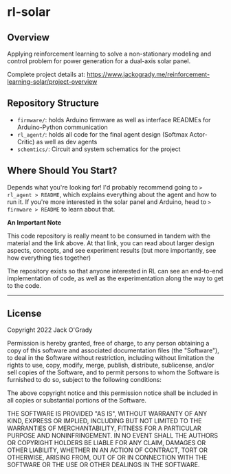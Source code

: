 # rl-solar

## Overview
Applying reinforcement learning to solve a non-stationary modeling and control 
problem for power generation for a dual-axis solar panel.

Complete project details at: https://www.jackogrady.me/reinforcement-learning-solar/project-overview

## Repository Structure

* `firmware/`: holds Arduino firmware as well as interface READMEs for Arduino-Python communication
* `rl_agent/`: holds all code for the final agent design (Softmax Actor-Critic) as well as dev agents
* `schemtics/`: Circuit and system schematics for the project

## Where Should You Start?

Depends what you're looking for! I'd probably recommend going to `> rl_agent > README`, which explains everything about 
the agent and how to run it. If you're more interested in the solar panel and Arduino, head to 
`> firmware > README` to learn about that.

**An Important Note**

This code repository is really meant to be consumed in tandem with the material and the link above. 
At that link, you can read about larger design aspects, concepts, and see experiment results 
(but more importantly, see how everything ties together)

The repository exists so that anyone interested in RL can see an end-to-end implementation of code, 
as well as the experimentation along the way to get to the code.

---
## License

Copyright 2022 Jack O'Grady

Permission is hereby granted, free of charge, to any person obtaining a copy of this software and associated documentation files (the "Software"), to deal in the Software without restriction, including without limitation the rights to use, copy, modify, merge, publish, distribute, sublicense, and/or sell copies of the Software, and to permit persons to whom the Software is furnished to do so, subject to the following conditions:

The above copyright notice and this permission notice shall be included in all copies or substantial portions of the Software.

THE SOFTWARE IS PROVIDED "AS IS", WITHOUT WARRANTY OF ANY KIND, EXPRESS OR IMPLIED, INCLUDING BUT NOT LIMITED TO THE WARRANTIES OF MERCHANTABILITY, FITNESS FOR A PARTICULAR PURPOSE AND NONINFRINGEMENT. IN NO EVENT SHALL THE AUTHORS OR COPYRIGHT HOLDERS BE LIABLE FOR ANY CLAIM, DAMAGES OR OTHER LIABILITY, WHETHER IN AN ACTION OF CONTRACT, TORT OR OTHERWISE, ARISING FROM, OUT OF OR IN CONNECTION WITH THE SOFTWARE OR THE USE OR OTHER DEALINGS IN THE SOFTWARE.

